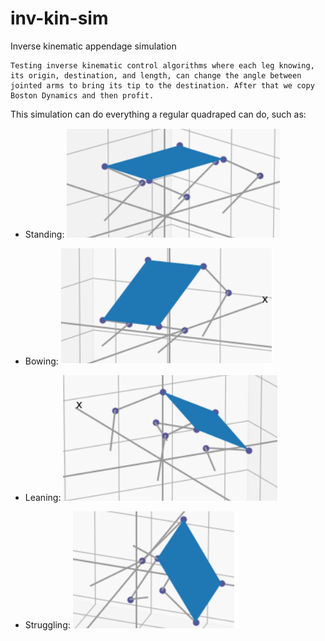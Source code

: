 # inv-kin-sim
Inverse kinematic appendage simulation

    Testing inverse kinematic control algorithms where each leg knowing, its origin, destination, and length, can change the angle between jointed arms to bring its tip to the destination. After that we copy Boston Dynamics and then profit.
    
This simulation can do everything a regular quadraped can do, such as: 
* Standing: 
     ![Standing](/images/standing.png)

* Bowing: 
     ![Bowing](/images/bowing.png)

* Leaning: 
     ![Leaning](/images/leaning.png)

* Struggling: 
     ![Struggling](/images/struggling.png)
